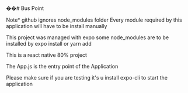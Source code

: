 ��# Bus Point

Note* github ignores node_modules folder Every module required by this application will have to be install manually

This project was managed with expo some node_modules are to be installed by expo install or yarn add

This is a react native 80% project

The App.js is the entry point of the Application

Please make sure if you are testing it's u install expo-cli to start the application 
